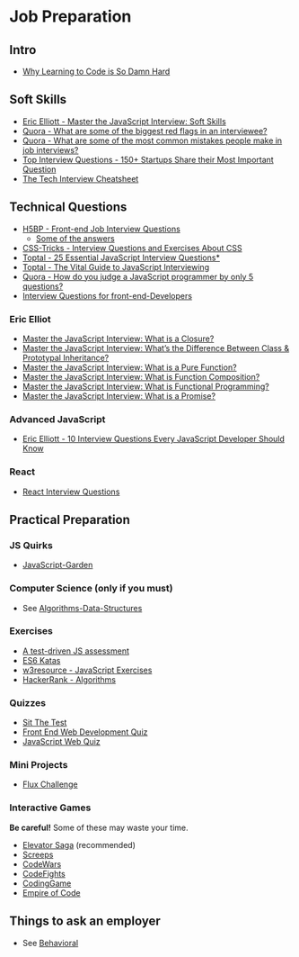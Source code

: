 Job Preparation
=================

Intro
------

- [Why Learning to Code is So Damn Hard](https://www.vikingcodeschool.com/posts/why-learning-to-code-is-so-damn-hard)

Soft Skills
------------

- [Eric Elliott - Master the JavaScript Interview: Soft Skills](https://medium.com/javascript-scene/master-the-javascript-interview-soft-skills-a8a5fb02c466)
- [Quora - What are some of the biggest red flags in an interviewee?](https://www.quora.com/What-are-some-of-the-biggest-red-flags-in-an-interviewee-1)
- [Quora - What are some of the most common mistakes people make in job interviews?](https://www.quora.com/What-are-some-of-the-most-common-mistakes-people-make-in-job-interviews)
- [Top Interview Questions - 150+ Startups Share their Most Important Question](http://blog.proven.com/top-interview-questions-from-startups)
- [The Tech Interview Cheatsheet](https://hackernoon.com/the-tech-interview-cheatsheet-8e28d94f5f04)

Technical Questions
--------------------

- [H5BP - Front-end Job Interview Questions](https://github.com/h5bp/Front-end-Developer-Interview-Questions)
  - [Some of the answers](http://lucybain.com/blog/tags/interview-questions/)
- [CSS-Tricks - Interview Questions and Exercises About CSS](https://css-tricks.com/interview-questions-css/)
- [Toptal - 25 Essential JavaScript Interview Questions*](https://www.toptal.com/javascript/interview-questions)
- [Toptal - The Vital Guide to JavaScript Interviewing](https://www.toptal.com/javascript#hiring-guide)
- [Quora - How do you judge a JavaScript programmer by only 5 questions?](https://www.quora.com/How-do-you-judge-a-JavaScript-programmer-by-only-5-questions)
- [Interview Questions for front-end-Developers](http://thatjsdude.com/interview/index.html)

### Eric Elliot

- [Master the JavaScript Interview: What is a Closure?](https://medium.com/javascript-scene/master-the-javascript-interview-what-is-a-closure-b2f0d2152b36#.ecfskj935)
- [Master the JavaScript Interview: What’s the Difference Between Class & Prototypal Inheritance?](https://medium.com/javascript-scene/master-the-javascript-interview-what-s-the-difference-between-class-prototypal-inheritance-e4cd0a7562e9#.h96dymht1)
- [Master the JavaScript Interview: What is a Pure Function?](https://medium.com/javascript-scene/master-the-javascript-interview-what-is-a-pure-function-d1c076bec976#.4256pjcfq)
- [Master the JavaScript Interview: What is Function Composition?](https://medium.com/javascript-scene/master-the-javascript-interview-what-is-function-composition-20dfb109a1a0#.i84zm53fb)
- [Master the JavaScript Interview: What is Functional Programming?](https://medium.com/javascript-scene/master-the-javascript-interview-what-is-functional-programming-7f218c68b3a0#.jddz30xy3)
- [Master the JavaScript Interview: What is a Promise?](https://medium.com/javascript-scene/master-the-javascript-interview-what-is-a-promise-27fc71e77261#.aa7ubggsy)

### Advanced JavaScript

- [Eric Elliott - 10 Interview Questions Every JavaScript Developer Should Know](https://medium.com/javascript-scene/10-interview-questions-every-javascript-developer-should-know-6fa6bdf5ad95)

### React

- [React Interview Questions](https://tylermcginnis.com/react-interview-questions/)

Practical Preparation
----------------------

### JS Quirks

- [JavaScript-Garden](http://bonsaiden.github.io/JavaScript-Garden/)

### Computer Science (only if you must)

- See [Algorithms-Data-Structures](./Algorithms-Data-Structures.md)

### Exercises

- [A test-driven JS assessment](https://github.com/rmurphey/js-assessment)
- [ES6 Katas](http://es6katas.org/)
- [w3resource - JavaScript Exercises](http://www.w3resource.com/javascript-exercises/)
- [HackerRank - Algorithms](https://www.hackerrank.com/domains/algorithms)

### Quizzes

- [Sit The Test](https://sitthetest.com/)
- [Front End Web Development Quiz](http://davidshariff.com/quiz/)
- [JavaScript Web Quiz](http://davidshariff.com/js-quiz/)

### Mini Projects

- [Flux Challenge](https://github.com/staltz/flux-challenge)

### Interactive Games

**Be careful!** Some of these may waste your time.

- [Elevator Saga](http://play.elevatorsaga.com/) (recommended)
- [Screeps](https://screeps.com/)
- [CodeWars](https://www.codewars.com/)
- [CodeFights](https://codefights.com/)
- [CodingGame](https://www.codingame.com/start)
- [Empire of Code](https://empireofcode.com/)

Things to ask an employer
---------------------------

- See [Behavioral](./Behavioral.md)
